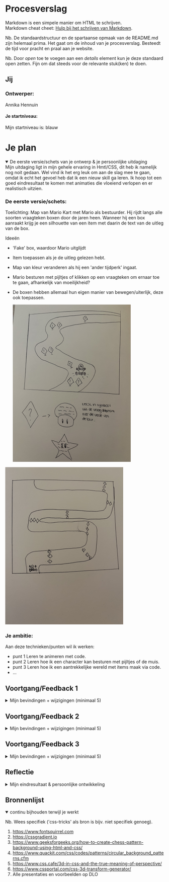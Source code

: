 # Procesverslag
Markdown is een simpele manier om HTML te schrijven.  
Markdown cheat cheet: [Hulp bij het schrijven van Markdown](https://github.com/adam-p/markdown-here/wiki/Markdown-Cheatsheet).

Nb. De standaardstructuur en de spartaanse opmaak van de README.md zijn helemaal prima. Het gaat om de inhoud van je procesverslag. Besteedt de tijd voor pracht en praal aan je website.

Nb. Door *open* toe te voegen aan een *details* element kun je deze standaard open zetten. Fijn om dat steeds voor de relevante stuk(ken) te doen.




## Jij

### Ontwerper:
Annika Hennuin

#### Je startniveau:
Mijn startniveau is: blauw




# Je plan

<details open>
  <summary>De eerste versie/schets van je ontwerp & je persoonlijke uitdaging</summary>
  Mijn uitdaging ligt in mijn gehele ervaring in Hmtl/CSS, dit heb ik namelijk nog noit gedaan. Wel vind ik het erg leuk om aan de slag mee te gaan, omdat ik echt het gevoel heb dat ik een nieuw skill ga leren. Ik hoop tot een goed eindresultaat te komen met animaties die vloeiend verlopen en er realistisch uitzien.

  ### De eerste versie/schets:
Toelichting:
Map van Mario Kart met Mario als bestuurder. Hij rijdt langs alle soorten vraagteken boxen door de jaren heen. Wanneer hij een box aanraakt krijg je een silhouette van een item met daarin de text van de uitleg van de box.

Ideeën
- 'Fake' box, waardoor Mario uitglijdt
- Item toepassen als je de uitleg gelezen hebt.
- Map van kleur veranderen als hij een 'ander tijdperk' ingaat.
- Mario besturen met pijltjes of klikken op een vraagteken om ernaar toe te gaan, afhankelijk van moeilijkheid?
- De boxen hebben allemaal hun eigen manier van bewegen/uiterlijk, deze ook toepassen.

  <img src="readme-images/IMG_5078.jpg" width="375px" alt="eerste versie/schets">
 <img src="readme-images/IMG_5079.jpg" width="375px" alt="eerste versie/schets">

  ### Je ambitie: 
  Aan deze technieken/punten wil ik werken:
  - punt 1 Leren te animeren met code.
  - punt 2 Leren hoe ik een character kan besturen met pijltjes of de muis.
  - punt 3 Leren hoe ik een aantrekkelijke wereld met items maak via code.
  - ...
 
</details>




## Voortgang/Feedback 1

<details>
  <summary>Mijn bevindingen + wijzigingen (minimaal 5)</summary>
Ik heb feedback gekregen op mijn eerste schetsen.

  ### Bevinding 1:
 Het eerste punt wat naar voren kwam is dat in plaats van een andere 'kleur overlay' bij elke variant van Mario Kart ik een thema kan toevoegen. Hierbij gaf de feedbackgever een idee van een map die je over tijd ziet veranderen.

  #### oplossing:
  Om dit toe te passen ben ik opzoek gegaan naar meerdere varianten van het Mario Circuit. Hierbij heb ik gekeken naar de structuur van de grond, de weg en van het gras. Deze heb ik vervolgens apart opgezocht en hiermee verschillende achtergronden gemaakt.
  <img src="readme-images/Screen3.png" width="375px" alt="grond structuur Mario">
  <img src="readme-images/Screen4.png" width="375px" alt="varianten circuit">
  <img src="readme-images/Screen5.png" width="375px" alt="zelfgemaakt circuit">



  ### Bevinding 2:
  Het tweede punt ging over de besturing, hier heb ik verschillende mogelijkheden gehoord wat er mogelijk is. Zo kan ik scrollen met een gefixeerde positie, met pijltjes besturen of een muis volgen.

  #### oplossing:
  Uiteindelijk heb ik in overleg gekozen om te scrollen i.v.m. de moeilijkheidsgraad die hier lager ligt.



  ### Bevinding 3:
  Mijn derde feedback heb ik gekregen over de paaseieren in de game. Zo heb ik nog meer ideen gekregen wat ik hiervoor zou kunnen gebruiken. Zelf had ik al het ideen om een 'fake box' neer te zetten. Nu heb ik ook nog meer variaties die ik kan toepassen; een banaan, olievlek en mushrooms.
  
  #### oplossing:
  Deze ga ik toepassen in mijn animatie.

  ### Bevinding 4:
  Terwijl ik aan de slag ben gegaan ben ik tegen meerdere dingen aangelopen. Zo wilde ik graag een font van het web gebruiken voor het vraagteken in de eerst box, alleen wilde deze maar niet geactiveerd worden.
  <img src="readme-images/Screen1.png" width="375px" alt="problemen font">
  
  #### oplossing:
  Na veel Googelen lukte het nog steeds niet en ben ik met Sanne gaan zitten. Het probleem was simpel terug te leiden naar enkele punten die in de source vermelding miste.

  ### Bevinding 5:
  Voor het tweede vierkant wilde ik deze vullen met een gradient. Vanuit de eerste instroomles had ik hier al ervaring mee, maar ook de gradient wilde niet tot stand komen. Ook hier weer veel gegoogled, maar ik kon het probleem niet vinden.
  <img src="readme-images/Screen2.png" width="375px" alt="problemen gradient">
  
  #### oplossing:
  Uiteindelijk heb ik een gradient generator van het internet gebruikt. Dit had ik nooit eerder gedaan, maar het was eenvoudig om uit te voeren.
</details>




## Voortgang/Feedback 2

<details>
  <summary>Mijn bevindingen + wijzigingen (minimaal 5)</summary>
  Dit is mijn ontvangen feedback:

  <img src="readme-images/feedback2a.png" width="375px" alt="voorkant feedback">
  <img src="readme-images/feedback2b.png" width="375px" alt="achterkant feedback">
  <img src="readme-images/feedback2c.png" width="375px" alt="toevoegingen feedback">

  ### Bevinding 1:
  Mijn eerste feedback was dat mijn elementen nog niet netjes zijn uitgelijnd. Zo is het verloop van de wegen nog niet correct. 

<<img src="readme-images/verloopwegen.png" width="375px" alt="verloop wegen">

  #### oplossing:
  Dit heb ik opgelost door de wegen te herzien in Illustrator en de overgang van de wegen goed aan te laten sluiten. 
  <img src="readme-images/uitlijningwegen.png" width="375px" alt="uitlijning wegen">


  ### Bevinding 2:
  Boxen zijn uit proportie als ze een ander formaat aannemen.

  <img src="readme-images/boxvervormd.png" width="375px" alt="box uit proportie">
  
  #### oplossing:
  De boxen die niet relatief werkten heb ik opgelost door samen met Sanne hier naar te kijken. Uiteindelijk hebben we een variabele van de maat gemaakt, namelijk 60 px. Vervolgens hebben we deze variabele een relatieve waarde als 9vmin gegeven en voor de breedte de variabele aangehouden.

  <img src="readme-images/varcubesize.png" width="375px" alt="variabele cube size">  
  <img src="readme-images/cube2toegepast.png" width="375px" alt="variabele cube size toegepast">  


  ### Bevinding 3:
  Er staan twee losse IMG in github.

  #### oplossing:
   Deze heb ik verwijderd uit github. Eerst kon ik niet vinden hoe dit kon, maar na een paar minuten googelen kwam ik eruit.


  ### Bevinding 4:
  In mijn CSS is nog geen commentaar gegeven om de structuur duidelijk te maken. 

  #### oplossing:
  Ik heb overal titels toegevoegd waar de css over gaat. Denk aan Custom properties, de buttons, mario en de verschillende Li's.

  <img src="readme-images/titelcssa.png" width="375px" alt="toegevoegde titels">  
  <img src="readme-images/titelcssb.png" width="375px" alt="toegevoegde titels">  

  ### Bevinding 5:
  Er zijn nog een Custom Properties toegevoegd. 

  #### oplossing:
  Ik heb van alle kleuren Custom Properties gemaakt. Dit was weer even zoeken hoe het ook alweer moest. Door de powerpoints op DLO heb ik alle info weer naar boven kunnen halen. Het ging best snel en makkelijk doordat het veel kopieeren en plakken was. Wel moest ik goed kijken dat ik niet elk vlak per box een eigen custom property gaf, omdat er ook veel overlapt en ik dus dezelfde kan gebruiken.

  Hieronder zie je de originele staat van de kleuren, zonder Custom Properties en eronder als ze wel zijn toegepast.
 
  <img src="readme-images/kleurgeencp.png" width="375px" alt="code geen cp">  
  <img src="readme-images/kleurwelcp.png" width="375px" alt="toegevoegde cp">  

  ### Bevinding 5:
  Als laatste had ik nog geen bronnen toegevoegd in mijn css, terwijl ik deze wel heb gebruikt.

   #### oplossing:
   De bronnen zijn toegevoegd en ook in de bronnenlijst gezet.

   <img src="readme-images/bronvermelding.png" width="375px" alt="bronvermelding">  

</details>




## Voortgang/Feedback 3

<details>
  <summary>Mijn bevindingen + wijzigingen (minimaal 5)</summary>
  Dit is mijn ontvangen feedback:

  <img src="readme-images/feedback3.png" width="375px" alt="feedback 3e keer">  
  
  ### Bevinding 1:
  Uit mijn feedback kreeg ik dat mijn finish lijn nog niet van hoge kwaliteit is.

   <img src="readme-images/finishoud.png" width="375px" alt="oude finish lijn">  

  #### oplossing:
  Ik heb in Illustrator een hogere kwaliteit versie hiervan gemaakt.

  <img src="readme-images/finish-eind.png" width="375px" alt="nieuwe finish lijn">  


  ### Bevinding 2:
  Het veranderen van de H1 in dezelfde kleur van de mario buttons. Deze kwamen namelijk nog niet precies overeen.

   <img src="readme-images/h1oud.png" width="375px" alt="oude h1"> 

  #### oplossing:
  Hiervoor heb ik gekeken welke rood het beste overeen kwam met de buttons en deze aangepast in de Custom Properties. Dit bleek maar een getal te verschillen, namelijk van (display-p3 0.7 0 0 / 1) naar (display-p3 0.8 0 0 / 1)

  <img src="readme-images/h1nieuw.png" width="375px" alt="nieuwe h1"> 


  ### Bevinding 3:
  Het toevoegen van een hover state voor extra dimentie en interactie.

  #### oplossing:
  Ik heb naar de powerpoints op DLO gekeken naar verdere uitleg hoe ik dit kon toevoegen. Met wat proberen en trail & error is het mij gelukt om de knoppen groter te laten worden en een rood randje te geven.

  <img src="readme-images/buttonhover.png" width="375px" alt="hover state van button"> 

  ### Bevinding 4:
  Mijn Javascripts stond in chronologische volgorde hoe ik het geschreven had. Ik kreeg als feedback deze te ordenen in variabelen, functies en event listeners.

  <img src="readme-images/javaoud.png" width="375px" alt="oude javascript"> 

  #### oplossing:
  Ik heb alles bij elkaar gezet en benoemd via een comment om het overzichtelijker te maken.

  <img src="readme-images/javanieuw.png" width="375px" alt="nieuwe javascript">   
  </details>




## Reflectie

<details>
  <summary>Mijn eindresultaat & persoonlijke ontwikkeling</summary>

  ### Je uitkomst - karakteristiek screenshot(s):

  <img src="readme-images/eind1.png" width="375px" alt="final ontwerp">

  <img src="readme-images/eind2.png" width="375px" alt="final ontwerp">

  <img src="readme-images/eind3.png" width="375px" alt="final ontwerp">

  <img src="readme-images/eind4.png" width="375px" alt="final ontwerp">

  <img src="readme-images/eind5.png" width="375px" alt="final ontwerp">

  <img src="readme-images/eind6.png" width="375px" alt="final ontwerp">

  <img src="readme-images/eind7.png" width="375px" alt="final ontwerp">

  <img src="readme-images/eind8.png" width="375px" alt="final ontwerp">

  ### Dit ging goed/Heb ik geleerd: 
  Ik heb geleerd hoe ik HTML, CSS en JS moet schrijven. Dit klinkt erg breed, maar zo breed was het ook voor mij. Ten eerste weet ik wat Li, Ol, Ul etc betekend en hoe ze in elkaar passen. Daarnaast is het grootste dat ik geleerd heb met CSS hoe ik moet animeren. Bovendien weet ik ook hoe ik nu 3d blokken moet maken de bewegen. Ook heb ik geleerd hoe ik een knop maak en daar een actie aan koppel en deze een hover state geef.

  Ondanks super veel frustraties en tegenslagen ben ik er grotendeels uit gekomen door super veel op te zoeken en hulp te vragen in de lessen. 

  Hieronder is een screenshot toen het maken van de cubes niet wilde lukken. Dit heb ik opgelost door online en in de les naar oplossingen te zoeken en vragen.

  <img src="readme-images/probleemcube.png" width="375px" alt="problemen met de css van een cube">

  <img src="readme-images/probleemanimeren.png" width="375px" alt="problemen met de css van een cube">

  ### Dit was lastig/Is niet gelukt:
  Het was mijn oorspronkelijke idee om nog text toe te voegen als mario door een cube heen reed. Dit is qua tijd helaas niet gelukt, omdat ik nog veel tijd nodig had om mijn buttons af te maken. Bovendien had ik moeite om de animatie van de buttons stop te zetten om een text eroverheen te plaatsen. Als ik meer tijd had gehad en nog een mogelijkheid om dit te kunnen overleggen in de les had ik dit nog willen toevoegen.

  Daarnaast heb ik ook geprobeerd een active state aan de buttons toe te voegen, maar dit wilde niet lukken. De oplossing zal vast erg makkelijk zijn, maar ik kwam er niet uit.

  <img src="readme-images/active.png" width="375px" alt="problemen met de active state">

</details>




## Bronnenlijst

<details open>
<summary>continu bijhouden terwijl je werkt</summary>

Nb. Wees specifiek ('css-tricks' als bron is bijv. niet specifiek genoeg).

1. https://www.fontsquirrel.com
2. https://cssgradient.io
3. https://www.geeksforgeeks.org/how-to-create-chess-pattern-background-using-html-and-css/ 
4. https://www.quackit.com/css/codes/patterns/circular_background_patterns.cfm
5. https://www.css.cafe/3d-in-css-and-the-true-meaning-of-perspective/
6. https://www.cssportal.com/css-3d-transform-generator/
7. Alle presentaties en voorbeelden op DLO

</details>